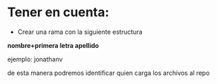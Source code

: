 # Tener en cuenta:

+ Crear una rama con la siguiente estructura

**nombre+primera letra apellido**

ejemplo: jonathanv

de esta manera podremos identificar quien carga los archivos al repo